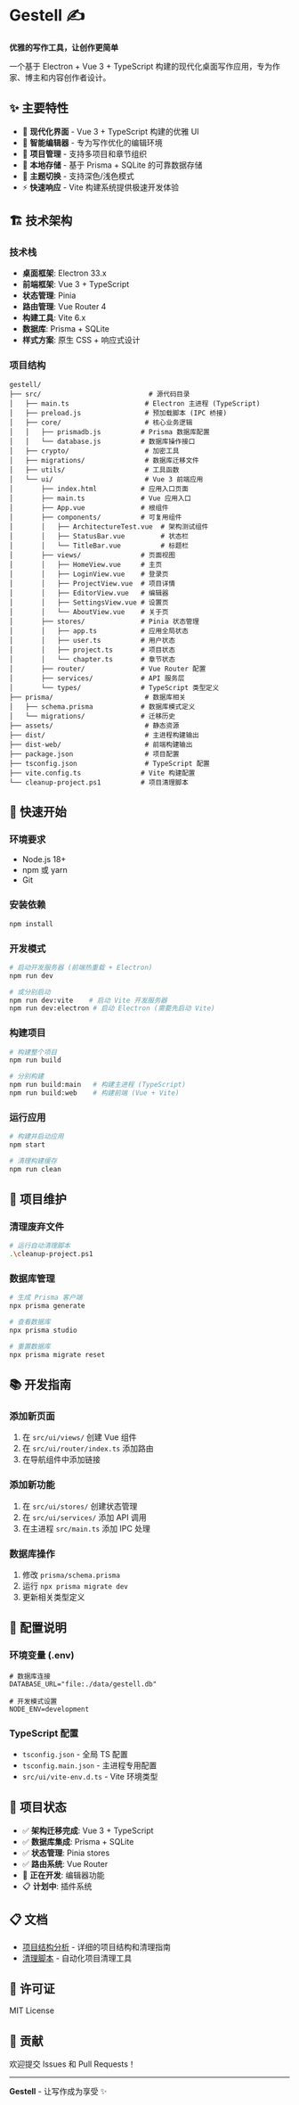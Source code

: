 # Gestell ✍️

**优雅的写作工具，让创作更简单**

一个基于 Electron + Vue 3 + TypeScript 构建的现代化桌面写作应用，专为作家、博主和内容创作者设计。

## ✨ 主要特性

- 🎨 **现代化界面** - Vue 3 + TypeScript 构建的优雅 UI
- 📝 **智能编辑器** - 专为写作优化的编辑环境  
- 📁 **项目管理** - 支持多项目和章节组织
- 💾 **本地存储** - 基于 Prisma + SQLite 的可靠数据存储
- 🌙 **主题切换** - 支持深色/浅色模式
- ⚡ **快速响应** - Vite 构建系统提供极速开发体验

## 🏗️ 技术架构

### 技术栈
- **桌面框架**: Electron 33.x
- **前端框架**: Vue 3 + TypeScript
- **状态管理**: Pinia
- **路由管理**: Vue Router 4
- **构建工具**: Vite 6.x
- **数据库**: Prisma + SQLite
- **样式方案**: 原生 CSS + 响应式设计

### 项目结构

```
gestell/
├── src/                           # 源代码目录
│   ├── main.ts                   # Electron 主进程 (TypeScript)
│   ├── preload.js                # 预加载脚本 (IPC 桥接)
│   ├── core/                     # 核心业务逻辑
│   │   ├── prismadb.js          # Prisma 数据库配置
│   │   └── database.js          # 数据库操作接口
│   ├── crypto/                   # 加密工具
│   ├── migrations/               # 数据库迁移文件
│   ├── utils/                    # 工具函数
│   └── ui/                       # Vue 3 前端应用
│       ├── index.html           # 应用入口页面
│       ├── main.ts              # Vue 应用入口
│       ├── App.vue              # 根组件
│       ├── components/          # 可复用组件
│       │   ├── ArchitectureTest.vue  # 架构测试组件
│       │   ├── StatusBar.vue         # 状态栏
│       │   └── TitleBar.vue          # 标题栏
│       ├── views/               # 页面视图
│       │   ├── HomeView.vue     # 主页
│       │   ├── LoginView.vue    # 登录页
│       │   ├── ProjectView.vue  # 项目详情
│       │   ├── EditorView.vue   # 编辑器
│       │   ├── SettingsView.vue # 设置页
│       │   └── AboutView.vue    # 关于页
│       ├── stores/              # Pinia 状态管理
│       │   ├── app.ts           # 应用全局状态
│       │   ├── user.ts          # 用户状态
│       │   ├── project.ts       # 项目状态
│       │   └── chapter.ts       # 章节状态
│       ├── router/              # Vue Router 配置
│       ├── services/            # API 服务层
│       └── types/               # TypeScript 类型定义
├── prisma/                       # 数据库相关
│   ├── schema.prisma            # 数据库模式定义
│   └── migrations/              # 迁移历史
├── assets/                       # 静态资源
├── dist/                         # 主进程构建输出
├── dist-web/                     # 前端构建输出
├── package.json                  # 项目配置
├── tsconfig.json                 # TypeScript 配置
├── vite.config.ts               # Vite 构建配置
└── cleanup-project.ps1          # 项目清理脚本
```

## 🚀 快速开始

### 环境要求
- Node.js 18+ 
- npm 或 yarn
- Git

### 安装依赖
```bash
npm install
```

### 开发模式
```bash
# 启动开发服务器 (前端热重载 + Electron)
npm run dev

# 或分别启动
npm run dev:vite    # 启动 Vite 开发服务器
npm run dev:electron # 启动 Electron (需要先启动 Vite)
```

### 构建项目
```bash
# 构建整个项目
npm run build

# 分别构建
npm run build:main   # 构建主进程 (TypeScript)
npm run build:web    # 构建前端 (Vue + Vite)
```

### 运行应用
```bash
# 构建并启动应用
npm start

# 清理构建缓存
npm run clean
```

## 🧹 项目维护

### 清理废弃文件
```bash
# 运行自动清理脚本
.\cleanup-project.ps1
```

### 数据库管理
```bash
# 生成 Prisma 客户端
npx prisma generate

# 查看数据库
npx prisma studio

# 重置数据库
npx prisma migrate reset
```

## 📚 开发指南

### 添加新页面
1. 在 `src/ui/views/` 创建 Vue 组件
2. 在 `src/ui/router/index.ts` 添加路由
3. 在导航组件中添加链接

### 添加新功能
1. 在 `src/ui/stores/` 创建状态管理
2. 在 `src/ui/services/` 添加 API 调用
3. 在主进程 `src/main.ts` 添加 IPC 处理

### 数据库操作
1. 修改 `prisma/schema.prisma`
2. 运行 `npx prisma migrate dev`
3. 更新相关类型定义

## 🔧 配置说明

### 环境变量 (.env)
```env
# 数据库连接
DATABASE_URL="file:./data/gestell.db"

# 开发模式设置
NODE_ENV=development
```

### TypeScript 配置
- `tsconfig.json` - 全局 TS 配置
- `tsconfig.main.json` - 主进程专用配置
- `src/ui/vite-env.d.ts` - Vite 环境类型

## 🚦 项目状态

- ✅ **架构迁移完成**: Vue 3 + TypeScript
- ✅ **数据库集成**: Prisma + SQLite  
- ✅ **状态管理**: Pinia stores
- ✅ **路由系统**: Vue Router
- 🔄 **正在开发**: 编辑器功能
- 📋 **计划中**: 插件系统

## 📋 文档

- [项目结构分析](./PROJECT_STRUCTURE_ANALYSIS.md) - 详细的项目结构和清理指南
- [清理脚本](./cleanup-project.ps1) - 自动化项目清理工具

## 📄 许可证

MIT License

## 🤝 贡献

欢迎提交 Issues 和 Pull Requests！

---

**Gestell** - 让写作成为享受 ✨